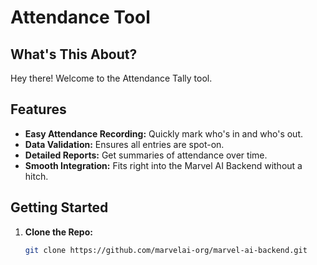 # Attendance Tool

## What's This About?

Hey there! Welcome to the Attendance Tally tool. 

## Features

- **Easy Attendance Recording:** Quickly mark who's in and who's out.
- **Data Validation:** Ensures all entries are spot-on.
- **Detailed Reports:** Get summaries of attendance over time.
- **Smooth Integration:** Fits right into the Marvel AI Backend without a hitch.

## Getting Started

1. **Clone the Repo:**
   ```bash
   git clone https://github.com/marvelai-org/marvel-ai-backend.git


##
